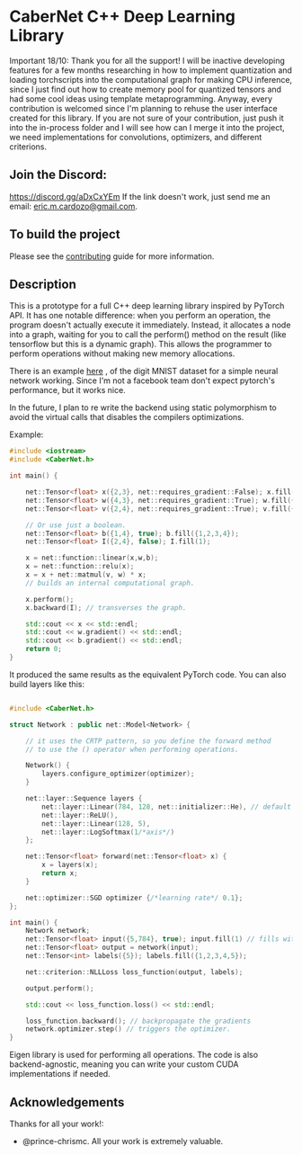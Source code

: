 # CaberNet C++ Deep Learning Library

Important 18/10: Thank you for all the support! I will be inactive developing features for a few months researching in how to implement quantization and loading torchscripts into the computational graph for making CPU inference, since I just find out how to create memory pool for quantized tensors and had some cool ideas using template metaprogramming. Anyway, every contribution is welcomed since I'm planning to rehuse the user interface created for this library. If you are not sure of your contribution, just push it into the in-process folder and I will see how can I merge it into the project, we need implementations for convolutions, optimizers, and different criterions. 

## Join the Discord:

https://discord.gg/aDxCxYEm
If the link doesn't work, just send me an email: eric.m.cardozo@gmail.com. 


## To build the project

Please see the [contributing](.github/CONTRIBUTING.md#building-the-library) guide for more information.

## Description

This is a prototype for a full C++ deep learning library inspired by PyTorch API. It has one notable difference: when you perform an operation, the program doesn't actually execute it immediately. Instead, it allocates a node into a graph, waiting for you to call the perform() method on the result (like tensorflow but this is a dynamic graph). This allows the programmer to perform operations without making new memory allocations.

There is an example [here](examples/model.cpp) , of the digit MNIST dataset for a simple neural network working. Since I'm not a facebook team don't expect pytorch's performance, but it works nice.

In the future, I plan to re write the backend using static polymorphism to avoid the virtual calls that disables the compilers optimizations.

Example:

```cpp
#include <iostream>
#include <CaberNet.h>

int main() {

    net::Tensor<float> x({2,3}, net::requires_gradient::False); x.fill({1,2,3,4,5,6});
    net::Tensor<float> w({4,3}, net::requires_gradient::True); w.fill({1,2,-3,4,5,6,7,8,-9,10,11,-12});
    net::Tensor<float> v({2,4}, net::requires_gradient::True); v.fill({1,2,-3,4,5,6,7,8});

    // Or use just a boolean.
    net::Tensor<float> b({1,4}, true); b.fill({1,2,3,4});
    net::Tensor<float> I({2,4}, false); I.fill(1);

    x = net::function::linear(x,w,b);
    x = net::function::relu(x);
    x = x + net::matmul(v, w) * x;
    // builds an internal computational graph.

    x.perform();
    x.backward(I); // transverses the graph.

    std::cout << x << std::endl;
    std::cout << w.gradient() << std::endl;
    std::cout << b.gradient() << std::endl;
    return 0;
}
```

It produced the same results as the equivalent PyTorch code. 
You can also build layers like this: 

```cpp

#include <CaberNet.h>

struct Network : public net::Model<Network> {

    // it uses the CRTP pattern, so you define the forward method
    // to use the () operator when performing operations. 

    Network() {
        layers.configure_optimizer(optimizer);
    }

    net::layer::Sequence layers {
        net::layer::Linear(784, 128, net::initializer::He), // default initializer
        net::layer::ReLU(),
        net::layer::Linear(128, 5),
        net::layer::LogSoftmax(1/*axis*/)
    };

    net::Tensor<float> forward(net::Tensor<float> x) {
        x = layers(x);
        return x;
    }

    net::optimizer::SGD optimizer {/*learning rate*/ 0.1};
};

int main() {
    Network network;
    net::Tensor<float> input({5,784}, true); input.fill(1) // fills with ones
    net::Tensor<float> output = network(input);
    net::Tensor<int> labels({5}); labels.fill({1,2,3,4,5});

    net::criterion::NLLLoss loss_function(output, labels);

    output.perform();

    std::cout << loss_function.loss() << std::endl;

    loss_function.backward(); // backpropagate the gradients
    network.optimizer.step() // triggers the optimizer. 
}

```

Eigen library is used for performing all operations. The code is also backend-agnostic, meaning you can write your custom CUDA implementations if needed.

## Acknowledgements

Thanks for all your work!:

* @prince-chrismc. All your work is extremely valuable. 
